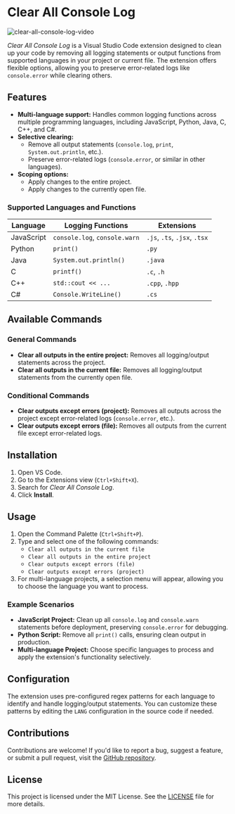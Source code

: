 # Clear All Console Log

![clear-all-console-log-video](https://github.com/user-attachments/assets/afc8c1f3-6658-455d-96fc-9d1ca9780074)

*Clear All Console Log* is a Visual Studio Code extension designed to clean up your code by removing all logging statements or output functions from supported languages in your project or current file. The extension offers flexible options, allowing you to preserve error-related logs like `console.error` while clearing others.

## Features

- **Multi-language support:** Handles common logging functions across multiple programming languages, including JavaScript, Python, Java, C, C++, and C#.
- **Selective clearing:**
  - Remove all output statements (`console.log`, `print`, `System.out.println`, etc.).
  - Preserve error-related logs (`console.error`, or similar in other languages).
- **Scoping options:**
  - Apply changes to the entire project.
  - Apply changes to the currently open file.

### Supported Languages and Functions

| Language    | Logging Functions                 | Extensions          |
|-------------|-----------------------------------|---------------------|
| JavaScript  | `console.log`, `console.warn`     | `.js`, `.ts`, `.jsx`, `.tsx` |
| Python      | `print()`                         | `.py`               |
| Java        | `System.out.println()`            | `.java`             |
| C           | `printf()`                        | `.c`, `.h`          |
| C++         | `std::cout << ...`                | `.cpp`, `.hpp`      |
| C#          | `Console.WriteLine()`             | `.cs`               |

## Available Commands

### General Commands
- **Clear all outputs in the entire project:** Removes all logging/output statements across the project.
- **Clear all outputs in the current file:** Removes all logging/output statements from the currently open file.

### Conditional Commands
- **Clear outputs except errors (project):** Removes all outputs across the project except error-related logs (`console.error`, etc.).
- **Clear outputs except errors (file):** Removes all outputs from the current file except error-related logs.

## Installation

1. Open VS Code.
2. Go to the Extensions view (`Ctrl+Shift+X`).
3. Search for *Clear All Console Log*.
4. Click **Install**.

## Usage

1. Open the Command Palette (`Ctrl+Shift+P`).
2. Type and select one of the following commands:
   - `Clear all outputs in the current file`
   - `Clear all outputs in the entire project`
   - `Clear outputs except errors (file)`
   - `Clear outputs except errors (project)`
3. For multi-language projects, a selection menu will appear, allowing you to choose the language you want to process.

### Example Scenarios

- **JavaScript Project:** Clean up all `console.log` and `console.warn` statements before deployment, preserving `console.error` for debugging.
- **Python Script:** Remove all `print()` calls, ensuring clean output in production.
- **Multi-language Project:** Choose specific languages to process and apply the extension's functionality selectively.

## Configuration

The extension uses pre-configured regex patterns for each language to identify and handle logging/output statements. You can customize these patterns by editing the `LANG` configuration in the source code if needed.

## Contributions

Contributions are welcome! If you'd like to report a bug, suggest a feature, or submit a pull request, visit the [GitHub repository](https://github.com/nicolasAguero99/clear-all-console-log.git).

## License

This project is licensed under the MIT License. See the [LICENSE](LICENSE) file for more details.

